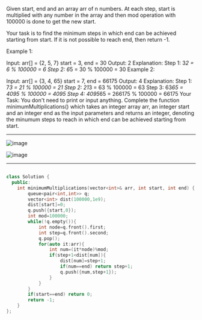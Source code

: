 Given start, end and an array arr of n numbers. At each step, start is multiplied with any number in the array and then mod operation with 100000 is done to get the new start.

Your task is to find the minimum steps in which end can be achieved starting from start. If it is not possible to reach end, then return -1.

Example 1:

Input:
arr[] = {2, 5, 7}
start = 3, end = 30
Output:
2
Explanation:
Step 1: 3*2 = 6 % 100000 = 6 
Step 2: 6*5 = 30 % 100000 = 30
Example 2:

Input:
arr[] = {3, 4, 65}
start = 7, end = 66175
Output:
4
Explanation:
Step 1: 7*3 = 21 % 100000 = 21 
Step 2: 21*3 = 63 % 100000 = 63 
Step 3: 63*65 = 4095 % 100000 = 4095 
Step 4: 4095*65 = 266175 % 100000 = 66175
Your Task:
You don't need to print or input anything. Complete the function minimumMultiplications() which takes an integer array arr, an integer start and an integer end as the input parameters and returns an integer, denoting the minumum steps to reach in which end can be achieved starting from start.

---

![image](https://github.com/user-attachments/assets/a6f065e8-2117-4072-9e81-c1831e878733)



![image](https://github.com/user-attachments/assets/6088b985-e152-44ef-aa00-f6b2a5341513)


---

```cpp

class Solution {
  public:
    int minimumMultiplications(vector<int>& arr, int start, int end) {
        queue<pair<int,int>> q;
        vector<int> dist(100000,1e9);
        dist[start]=0;
        q.push({start,0});
        int mod=100000;
        while(!q.empty()){
            int node=q.front().first;
            int step=q.front().second;
            q.pop();
            for(auto it:arr){
                int num=(it*node)%mod;
                if(step+1<dist[num]){
                    dist[num]=step+1;
                    if(num==end) return step+1;
                    q.push({num,step+1});
                }
            }
        }
        if(start==end) return 0;
        return -1;
    }
};

```
